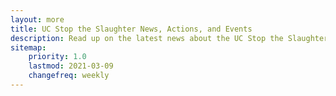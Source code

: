 ```yaml
---
layout: more
title: UC Stop the Slaughter News, Actions, and Events
description: Read up on the latest news about the UC Stop the Slaughter campaign.
sitemap:
    priority: 1.0
    lastmod: 2021-03-09
    changefreq: weekly
---
```

